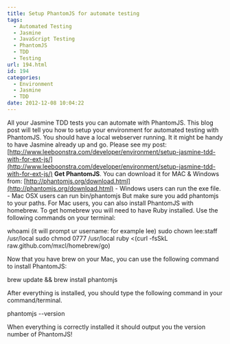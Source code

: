 ```yaml
---
title: Setup PhantomJS for automate testing
tags:
  - Automated Testing
  - Jasmine
  - JavaScript Testing
  - PhantomJS
  - TDD
  - Testing
url: 194.html
id: 194
categories:
  - Environment
  - Jasmine
  - TDD
date: 2012-12-08 10:04:22
---
```


All your Jasmine TDD tests you can automate with PhantomJS. This blog post will tell you how to setup your environment for automated testing with PhantomJS. You should have a local webserver running. It it might be handy to have Jasmine already up and go. Please see my post: [http://www.leeboonstra.com/developer/environment/setup-jasmine-tdd-with-for-ext-js/](http://www.leeboonstra.com/developer/environment/setup-jasmine-tdd-with-for-ext-js/) **Get PhantomJS**. You can download it for MAC & Windows from: [http://phantomjs.org/download.html](http://phantomjs.org/download.html) \- Windows users can run the exe file. - Mac OSX users can run bin/phantomjs But make sure you add phantomjs to your paths. For Mac users, you can also install PhantomJS with homebrew. To get homebrew you will need to have Ruby installed. Use the following commands on your terminal:

whoami (it will prompt ur username: for example lee)
sudo chown lee:staff /usr/local
sudo chmod 0777 /usr/local
ruby <(curl -fsSkL raw.github.com/mxcl/homebrew/go)

Now that you have brew on your Mac, you can use the following command to install PhantomJS:

brew update && brew install phantomjs

After everything is installed, you should type the following command in your command/terminal.

phantomjs --version

When everything is correctly installed it should output you the version number of PhantomJS!